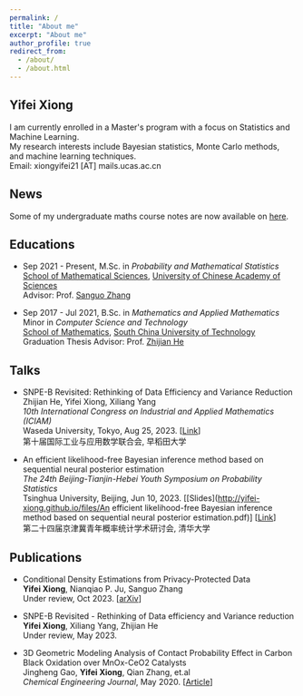 ```yaml
---
permalink: /
title: "About me"
excerpt: "About me"
author_profile: true
redirect_from: 
  - /about/
  - /about.html
---
```


## Yifei Xiong
I am currently enrolled in a Master's program with a focus on Statistics and Machine Learning.  
My research interests include Bayesian statistics, Monte Carlo methods, and machine learning techniques.  
Email: xiongyifei21 [AT] mails.ucas.ac.cn

## News
Some of my undergraduate maths course notes are now available on [here](https://bookdown.org/yifei/book/).

## Educations
- Sep 2021 - Present, M.Sc. in *Probability and Mathematical Statistics*  
[School of Mathematical Sciences](https://math.ucas.ac.cn/), [University of Chinese Academy of Sciences](https://www.ucas.ac.cn/)  
Advisor: Prof. [Sanguo Zhang](http://people.ucas.ac.cn/~sgzhang)

- Sep 2017 - Jul 2021, B.Sc. in *Mathematics and Applied Mathematics*  
Minor in *Computer Science and Technology*  
[School of Mathematics](http://www2.scut.edu.cn/math/), [South China University of Technology](https://www.scut.edu.cn/new/)  
Graduation Thesis Advisor: Prof. [Zhijian He](https://hezhijian.com.cn/)

## Talks

- SNPE-B Revisited: Rethinking of Data Efficiency and Variance Reduction  
Zhijian He, Yifei Xiong, Xiliang Yang  
*10th International Congress on Industrial and Applied Mathematics (ICIAM)*  
Waseda University, Tokyo, Aug 25, 2023. [[Link](https://iciam2023.org/registered_data?id=00652#04320)]  
第十届国际工业与应用数学联合会, 早稻田大学

- An efficient likelihood-free Bayesian inference method based on sequential neural posterior estimation  
*The 24th Beijing-Tianjin-Hebei Youth Symposium on Probability Statistics*  
Tsinghua University, Beijing, Jun 10, 2023. [[Slides](http://yifei-xiong.github.io/files/An efficient likelihood-free Bayesian inference method based on sequential neural posterior estimation.pdf)] [[Link](https://mp.weixin.qq.com/s/LPwgNA87waDtVY_j1_9McA)]  
第二十四届京津冀青年概率统计学术研讨会, 清华大学  

## Publications

- Conditional Density Estimations from Privacy-Protected Data  
**Yifei Xiong**, Nianqiao P. Ju, Sanguo Zhang  
Under review, Oct 2023. [[arXiv](https://arxiv.org/abs/2310.12781)]

- SNPE-B Revisited - Rethinking of Data efficiency and Variance reduction  
**Yifei Xiong**, Xiliang Yang, Zhijian He  
Under review, May 2023.

- 3D Geometric Modeling Analysis of Contact Probability Effect in Carbon Black Oxidation over MnOx-CeO2 Catalysts  
Jingheng Gao, **Yifei Xiong**, Qian Zhang, et.al  
*Chemical Engineering Journal*, May 2020. [[Article](https://doi.org/10.1016/j.cej.2020.125448)]
